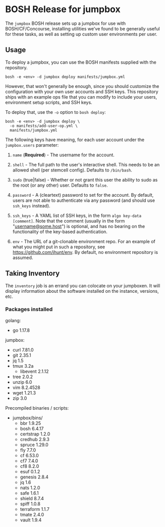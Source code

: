 # BOSH Release for jumpbox

The `jumpbox` BOSH release sets up a jumpbox for use with BOSH/CF/Concourse,
installing utilities we've found to be generally useful for these tasks, as
well as setting up custom user environments per user.

## Usage

To deploy a jumpbox, you can use the BOSH manifests supplied with the
repository.

```
bosh -e <env> -d jumpbox deploy manifests/jumpbox.yml
```

However, that won't generally be enough, since you should customize the
configuration with your own user accounts and SSH keys.  This repository
ships with an example ops file that you can modify to include your users,
environment setup scripts, and SSH keys.

To deploy that, use the `-o` option to `bosh deploy`:

```
bosh -e <env> -d jumpbox deploy \
  -o manifests/add-user-op.yml \
  manifests/jumpbox.yml
```

The following keys have meaning, for each user account under the
`jumpbox.users` parameter:

  1. `name` (**Required**) - The username for the account.

  2. `shell` - The full path to the user's interactive shell.
     This needs to be an allowed shell (per stemcell config).
     Defaults to `/bin/bash`.

  3. `sudo` (true|false) - Whether or not grant this user the
     ability to sudo as the root (or any other) user.
     Defaults to `false`.

  4. `password` - A (cleartext) password to set for the account.
     By default, users are not able to authenticate via any
     password (and should use `ssh_keys` instead).

  5. `ssh_keys` - A YAML list of SSH keys, in the form
     `algo key-data [comment]`.  Note that the comment
     (usually in the form "username@some.host") is optional,
     and has no bearing on the functionality of the key-based
     authentication.

  6. `env` - The URL of a git-clonable environment repo.
     For an example of what you might put in such a repository,
     see <https://github.com/jhunt/env>.
     By default, no environment repository is assumed.

## Taking Inventory

The `inventory` job is an errand you can colocate on your
jumpboxen.  It will display information about the software
installed on the instance, versions, etc.


### Packages installed

golang: 
- go 1.17.8

jumpbox:
- curl 7.81.0
- git 2.35.1
- jq 1.5
- tmux 3.2a
  - libevent 2.1.12
- tree 2.0.2
- unzip 6.0
- vim 8.2.4528
- wget 1.21.3
- zip 3.0

Precompiled binaries / scripts:
- jumpbox/bins/
  - bbr 1.9.25
  - bosh 6.4.17
  - certstrap 1.2.0
  - credhub 2.9.3
  - spruce 1.29.0
  - fly 7.7.0
  - cf 6.53.0
  - cf7 7.4.0
  - cf8 8.2.0
  - esuf 0.1.2
  - genesis 2.8.4
  - jq 1.6
  - nats 1.2.0
  - safe 1.6.1
  - shield 8.7.4
  - spiff 1.0.8
  - terraform 1.1.7
  - tmate 2.4.0
  - vault 1.9.4
